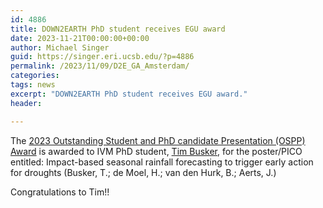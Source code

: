 ```yaml
---
id: 4886
title: DOWN2EARTH PhD student receives EGU award
date: 2023-11-21T00:00:00+00:00
author: Michael Singer
guid: https://singer.eri.ucsb.edu/?p=4886
permalink: /2023/11/09/D2E_GA_Amsterdam/
categories: 
tags: news
excerpt: "DOWN2EARTH PhD student receives EGU award."
header:

---
```


The [2023 Outstanding Student and PhD candidate Presentation (OSPP) Award](https://www.egu.eu/awards-medals/ospp-award/2023/tim-busker/) is awarded to IVM PhD student, [Tim Busker](https://down2earthproject.org/people/busker/), for the poster/PICO entitled:
Impact-based seasonal rainfall forecasting to trigger early action for droughts (Busker, T.; de Moel, H.; van den Hurk, B.; Aerts, J.)

Congratulations to Tim!!

